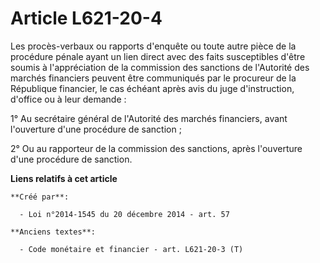 # Article L621-20-4

Les procès-verbaux ou rapports d'enquête ou toute autre pièce de la procédure pénale ayant un lien direct avec des faits
susceptibles d'être soumis à l'appréciation de la commission des sanctions de l'Autorité des marchés financiers peuvent être
communiqués par le procureur de la République financier, le cas échéant après avis du juge d'instruction, d'office ou à leur
demande : 

1° Au secrétaire général de l'Autorité des marchés financiers, avant l'ouverture d'une procédure de sanction ; 

2° Ou au rapporteur de la commission des sanctions, après l'ouverture d'une procédure de sanction.

**Liens relatifs à cet article**

	**Créé par**:

	  - Loi n°2014-1545 du 20 décembre 2014 - art. 57

	**Anciens textes**:

	  - Code monétaire et financier - art. L621-20-3 (T)
